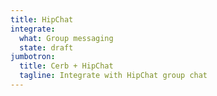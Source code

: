 ```yaml
---
title: HipChat
integrate:
  what: Group messaging
  state: draft
jumbotron:
  title: Cerb + HipChat
  tagline: Integrate with HipChat group chat
---
```


